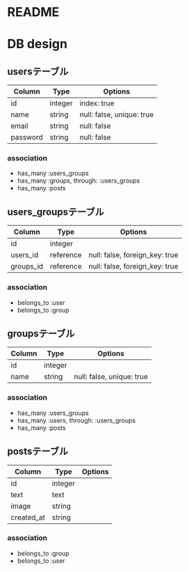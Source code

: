 # README

# DB design

## usersテーブル
|Column|Type|Options|
|------|----|-------|
|id|integer|index: true|
|name|string|null: false, unique: true|
|email|string|null: false|
|password|string|null: false|
### association
- has_many :users_groups
- has_many :groups, through: :users_groups
- has_many :posts

## users_groupsテーブル
|Column|Type|Options|
|------|----|-------|
|id|integer||
|users_id|reference|null: false, foreign_key: true|
|groups_id|reference|null: false, foreign_key: true|
### association
- belongs_to :user
- belongs_to :group

## groupsテーブル
|Column|Type|Options|
|------|----|-------|
|id|integer||
|name|string|null: false, unique: true|
### association
- has_many :users_groups
- has_many :users, through: :users_groups
- has_many :posts

## postsテーブル
|Column|Type|Options|
|------|----|-------|
|id|integer||
|text|text||
|image|string||
|created_at|string||
### association
- belongs_to :group
- belongs_to :user